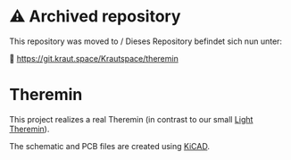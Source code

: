 # ⚠️ Archived repository

This repository was moved to / Dieses Repository befindet sich nun unter:

🔗 https://git.kraut.space/Krautspace/theremin


Theremin
========

This project realizes a real Theremin (in contrast to our small [Light Theremin](https://github.com/HackspaceJena/light-theremin)).

The schematic and PCB files are created using [KiCAD](http://www.kicad-pcb.org/). 
